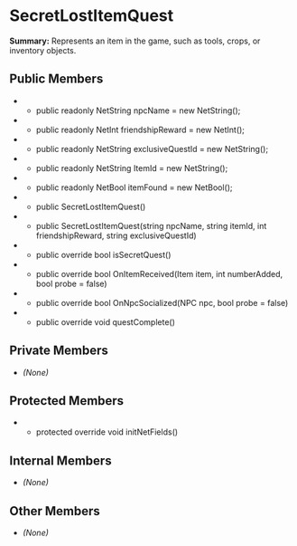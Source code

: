 # SecretLostItemQuest

**Summary:** Represents an item in the game, such as tools, crops, or inventory objects.

## Public Members
- - public readonly NetString npcName = new NetString();
- - public readonly NetInt friendshipReward = new NetInt();
- - public readonly NetString exclusiveQuestId = new NetString();
- - public readonly NetString ItemId = new NetString();
- - public readonly NetBool itemFound = new NetBool();
- - public SecretLostItemQuest()
- - public SecretLostItemQuest(string npcName, string itemId, int friendshipReward, string exclusiveQuestId)
- - public override bool isSecretQuest()
- - public override bool OnItemReceived(Item item, int numberAdded, bool probe = false)
- - public override bool OnNpcSocialized(NPC npc, bool probe = false)
- - public override void questComplete()

## Private Members
- *(None)*

## Protected Members
- - protected override void initNetFields()

## Internal Members
- *(None)*

## Other Members
- *(None)*
